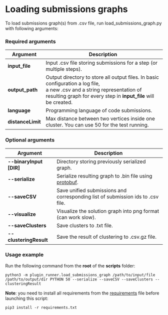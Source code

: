 # Loading submissions graphs

To load submissions graph(s) from .csv file, run load_submissions_graph.py with following arguments:

### Required arguments

| Argument          | Description                                                                                                                                                                                     |
|-------------------|-------------------------------------------------------------------------------------------------------------------------------------------------------------------------------------------------|
| **input_file**    | Input .csv file storing submissions for a step (or multiple steps).                                                                                                                             |
| **output_path**   | Output directory to store all output files. In basic configuration a log file, <br/>a new .csv and a string representation of resulting graph for every step in **input_file** will be created. |
| **language**      | Programming language of code submissions.                                                                                                                                                       |
| **distanceLimit** | Max distance between two vertices inside one cluster. You can use 50 for the test running.                                                                                                      |

### Optional arguments

| Argument                | Description                                                                                              |
|-------------------------|----------------------------------------------------------------------------------------------------------|
| **--binaryInput [DIR]** | Directory storing previously serialized graph.                                                           |
| **--serialize**         | Serialize resulting graph to .bin file using [protobuf](https://developers.google.com/protocol-buffers). |
| **--saveCSV**           | Save unified submissions and corresponding list of submission ids to .csv file.                          |
| **--visualize**         | Visualize the solution graph into png format (can work slow).                                            |
| **--saveClusters**      | Save clusters to .txt file.                                                                              |
| **--clusteringResult**  | Save the result of clustering to .csv.gz file.                                                           |

### Usage example

Run the following command from the **root** of the **scripts** folder:

```
python3 -m plugin_runner.load_submissions_graph /path/to/input/file /path/to/output/dir PYTHON 50 --serialize --saveCSV --saveClusters --clusteringResult
```

**Note**: you need to install all requirements from the 
[requirements](./requirements.txt) file before launching this script:

```text
pip3 install -r requirements.txt
```
